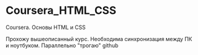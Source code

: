 # Coursera_HTML_CSS
Coursera. Основы HTML и CSS

Прохожу вышеописанный курс. Необходима синхронизация между ПК и ноутбуком. Параллельно "трогаю" github